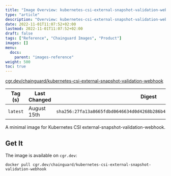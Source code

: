 ```yaml
---
title: "Image Overview: kubernetes-csi-external-snapshot-validation-webhook"
type: "article"
description: "Overview: kubernetes-csi-external-snapshot-validation-webhook Chainguard Image"
date: 2022-11-01T11:07:52+02:00
lastmod: 2022-11-01T11:07:52+02:00
draft: false
tags: ["Reference", "Chainguard Images", "Product"]
images: []
menu:
  docs:
    parent: "images-reference"
weight: 500
toc: true
---
```


[cgr.dev/chainguard/kubernetes-csi-external-snapshot-validation-webhook](https://github.com/chainguard-images/images/tree/main/images/kubernetes-csi-external-snapshot-validation-webhook)

| Tag (s)   | Last Changed | Digest                                                                    |
|-----------|--------------|---------------------------------------------------------------------------|
|  `latest` | August 15th  | `sha256:27fa13a8665fdbd0646634d0d4268b286b4b48e1dd797b40d2d9445b69791261` |



A minimal image for Kubernetes CSI external-snapshot-validation-webhook.

## Get It

The image is available on `cgr.dev`:

```
docker pull cgr.dev/chainguard/kubernetes-csi-external-snapshot-validation-webhook
```

